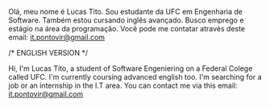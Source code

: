 Olá, meu nome é Lucas Tito. Sou estudante da UFC em Engenharia de Software. 
Também estou cursando inglês avançado.
Busco emprego e estágio na área da programação.
Você pode me contatar através deste email: it.pontovir@gmail.com


/* ENGLISH VERSION */
  
Hi, I'm Lucas Tito, a student of Software Engeniering on a Federal Colege called UFC.
I'm currently coursing advanced english too.
I'm searching for a job or an internship in the I.T area.
You can contact me via this email: it.pontovir@gmail.com
